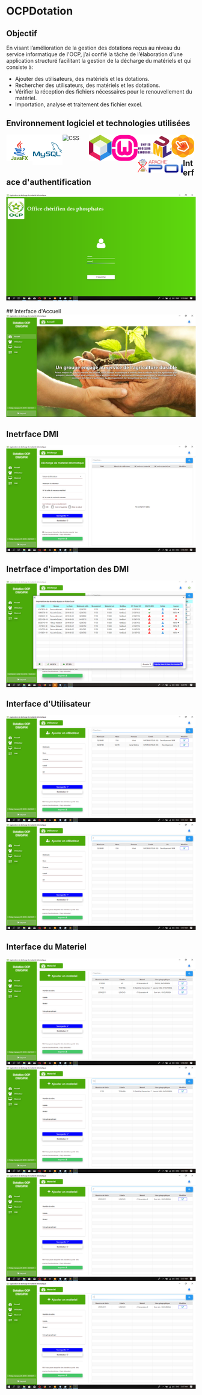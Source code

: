 # OCPDotation


## Objectif
En visant l’amélioration de la gestion des dotations reçus au niveau du service informatique de l'OCP, j’ai confié la tâche de l’élaboration d’une application structuré facilitant la gestion de la décharge du matériels et qui consiste à:
* Ajouter des utilisateurs, des matériels et les dotations. 
* Rechercher des utilisateurs, des matériels et les dotations.
* Vérifier la réception des fichiers nécessaires pour le renouvellement du matériel.
* Importation, analyse et traitement des fichier excel.


## Environnement logiciel et technologies utilisées
[<img align="left" alt="JavaFX" width="70px" src="/media/javafx96.svg" />][javafx]
[<img align="left" alt="Mysql" width="80px" src="/media/mysql.svg" />][mysql]
[<img align="left" alt="CSS" width="70px" src="https://img.icons8.com/color/48/000000/css3.png" />][css]
[<img align="left" alt="NetBeans" width="60px" src="/media/1200px-Apache_NetBeans_Logo.svg.png" />][netbeans]
[<img align="left" alt="wamp" width="70px" src="/media/WampServer-logo.png" />][wamp]
[<img align="left" alt="uml" width="90px" src="/media/UML_logo.svg.png" />][uml]
[<img align="left" alt="scenebuilder" width="60px" src="/media/SceneBuilderLogo.png" />][scenebuilder]
[<img align="left" alt="poi" width="120px" src="/media/1280px-Apache_POI_project_logo_(2018).svg.png" />][poi]

<br/>
<br/>

## Interface d'authentification
<img src="/media/Login1.png" alt="Login" />
<br/>
<br/>
## Interface d'Accueil
<img src="/media/Acceuil.JPG" alt="Accueil1" />

## Inetrface DMI
<img src="/media/Decharge.png" alt="decharge" />

## Inetrface d'importation des DMI
<img src="/media/Screenshot (24).png" alt="dmi_poi_import" />

## Interface d'Utilisateur
<img src="/media/Utilisateur.png" alt="user" />
<img src="/media/Utilisateur-filtre(1).png" alt="user_with_filter1" />

## Interface du Materiel
<img src="/media/Materiel.png" alt="materiel" />
<img src="/media/Materiel-filtre(1).png" alt="materiel_with_filter1" />
<img src="/media/Materiel-filtre(2).png" alt="materiel_with_filter2" />
<img src="/media/Materiel-filtre(3).png" alt="materiel_with_filter3" />






[javafx]: https://icons8.com/icon/13679/java
[css]: https://icons8.com/icon/21278/css3
[mysql]: https://icons8.com/icon/21278/css3
[netbeans]: https://icons8.com/icon/21278/css3
[wamp]: https://icons8.com/icon/21278/css3
[uml]: https://icons8.com/icon/21278/css3
[poi]: https://icons8.com/icon/21278/css3
[scenebuilder]: https://icons8.com/icon/21278/css3
